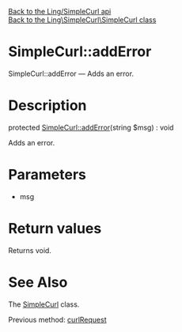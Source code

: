 [Back to the Ling/SimpleCurl api](https://github.com/lingtalfi/SimpleCurl/blob/master/doc/api/Ling/SimpleCurl.md)<br>
[Back to the Ling\SimpleCurl\SimpleCurl class](https://github.com/lingtalfi/SimpleCurl/blob/master/doc/api/Ling/SimpleCurl/SimpleCurl.md)


SimpleCurl::addError
================



SimpleCurl::addError — Adds an error.




Description
================


protected [SimpleCurl::addError](https://github.com/lingtalfi/SimpleCurl/blob/master/doc/api/Ling/SimpleCurl/SimpleCurl/addError.md)(string $msg) : void




Adds an error.




Parameters
================


- msg

    


Return values
================

Returns void.








See Also
================

The [SimpleCurl](https://github.com/lingtalfi/SimpleCurl/blob/master/doc/api/Ling/SimpleCurl/SimpleCurl.md) class.

Previous method: [curlRequest](https://github.com/lingtalfi/SimpleCurl/blob/master/doc/api/Ling/SimpleCurl/SimpleCurl/curlRequest.md)<br>


